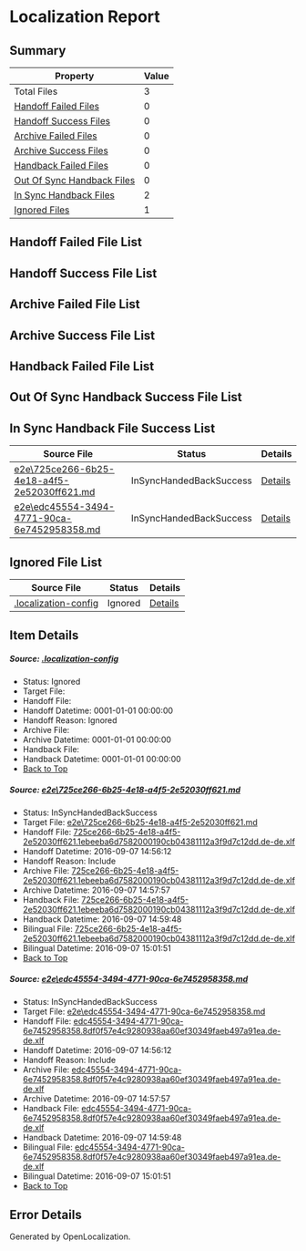 # <a name='report-top'></a> Localization Report

## Summary
 Property | Value 
 -------- | ----- 
 Total Files | 3
[ Handoff Failed Files ](#handoff-failed-list)| 0
[ Handoff Success Files ](#handoff-success-list)| 0
[ Archive Failed Files ](#archive-failed-list)| 0
[ Archive Success Files ](#archive-success-list)| 0
[ Handback Failed Files ](#handback-failed-list)| 0
[ Out Of Sync Handback Files ](#outofsync-handback-success-list)| 0
[ In Sync Handback Files ](#insync-handback-success-list)| 2
[ Ignored Files ](#ignored-list)| 1

## <a name='handoff-failed-list'></a> Handoff Failed File List

## <a name='handoff-success-list'></a> Handoff Success File List

## <a name='archive-failed-list'></a> Archive Failed File List

## <a name='archive-success-list'></a> Archive Success File List

## <a name='handback-failed-list'></a> Handback Failed File List

## <a name='outofsync-handback-success-list'></a> Out Of Sync Handback Success File List

## <a name='insync-handback-success-list'></a> In Sync Handback File Success List
 Source File | Status | Details 
 ----------- | ------ | ------- 
 [e2e\725ce266-6b25-4e18-a4f5-2e52030ff621.md](https://github.com/OpenLocalizationTestOrg/ol-test0/blob/c331eaa1089c83e35471206ff9a77accb105ece7/e2e/725ce266-6b25-4e18-a4f5-2e52030ff621.md) | InSyncHandedBackSuccess | [Details](#cd32d0c3f491262a0c82ed01d0e765e943d8d64e1)
 [e2e\edc45554-3494-4771-90ca-6e7452958358.md](https://github.com/OpenLocalizationTestOrg/ol-test0/blob/c331eaa1089c83e35471206ff9a77accb105ece7/e2e/edc45554-3494-4771-90ca-6e7452958358.md) | InSyncHandedBackSuccess | [Details](#ca947acab82a59d7665b001158f0a02b829232ed2)

## <a name='ignored-list'></a> Ignored File List
 Source File | Status | Details 
 ----------- | ------ | ------- 
 [.localization-config](https://github.com/OpenLocalizationTestOrg/ol-test0/blob/c331eaa1089c83e35471206ff9a77accb105ece7/.localization-config) | Ignored | [Details](#c268a05ecaa7ec85942ed632c29928ee5bd6da8d0)

## Item Details
##### <a name='c268a05ecaa7ec85942ed632c29928ee5bd6da8d0'></a> Source: [.localization-config](https://github.com/OpenLocalizationTestOrg/ol-test0/blob/c331eaa1089c83e35471206ff9a77accb105ece7/.localization-config)
* Status: Ignored
* Target File: 
* Handoff File: 
* Handoff Datetime: 0001-01-01 00:00:00
* Handoff Reason: Ignored
* Archive File: 
* Archive Datetime: 0001-01-01 00:00:00
* Handback File: 
* Handback Datetime: 0001-01-01 00:00:00
* [Back to Top](#report-top)

##### <a name='cd32d0c3f491262a0c82ed01d0e765e943d8d64e1'></a> Source: [e2e\725ce266-6b25-4e18-a4f5-2e52030ff621.md](https://github.com/OpenLocalizationTestOrg/ol-test0/blob/c331eaa1089c83e35471206ff9a77accb105ece7/e2e/725ce266-6b25-4e18-a4f5-2e52030ff621.md)
* Status: InSyncHandedBackSuccess
* Target File: [e2e\725ce266-6b25-4e18-a4f5-2e52030ff621.md](https://github.com/OpenLocalizationTestOrg/ol-test0-dede/blob/ea01e04ead54ef8b4fd89f9f3f79e6923cdde9fe/e2e/725ce266-6b25-4e18-a4f5-2e52030ff621.md)
* Handoff File: [725ce266-6b25-4e18-a4f5-2e52030ff621.1ebeeba6d7582000190cb04381112a3f9d7c12dd.de-de.xlf](https://github.com/OpenLocalizationTestOrg/ol-test0-handoff/blob/79da90119f66eafcd4cef86a90fc6dcc287dd3d7/ol-handoff/OpenLocalizationTestOrg/ol-test0-dede/yuwzho/ht/725ce266-6b25-4e18-a4f5-2e52030ff621.1ebeeba6d7582000190cb04381112a3f9d7c12dd.de-de.xlf)
* Handoff Datetime: 2016-09-07 14:56:12
* Handoff Reason: Include
* Archive File: [725ce266-6b25-4e18-a4f5-2e52030ff621.1ebeeba6d7582000190cb04381112a3f9d7c12dd.de-de.xlf](https://github.com/OpenLocalizationTestOrg/ol-test0-handoff/blob/bcf2dc675f8177622bee193a93fefac1f76b400e/ol-archive/OpenLocalizationTestOrg/ol-test0-dede/yuwzho/ht/725ce266-6b25-4e18-a4f5-2e52030ff621.1ebeeba6d7582000190cb04381112a3f9d7c12dd.de-de.xlf)
* Archive Datetime: 2016-09-07 14:57:57
* Handback File: [725ce266-6b25-4e18-a4f5-2e52030ff621.1ebeeba6d7582000190cb04381112a3f9d7c12dd.de-de.xlf](https://github.com/OpenLocalizationTestOrg/ol-test0-handback/blob/0eaaf19a7f1782f0758163dfd4251f3ba6b11e2d/ol-handback/OpenLocalizationTestOrg/ol-test0-dede/yuwzho/ht/725ce266-6b25-4e18-a4f5-2e52030ff621.1ebeeba6d7582000190cb04381112a3f9d7c12dd.de-de.xlf)
* Handback Datetime: 2016-09-07 14:59:48
* Bilingual File: [725ce266-6b25-4e18-a4f5-2e52030ff621.1ebeeba6d7582000190cb04381112a3f9d7c12dd.de-de.xlf](https://github.com/OpenLocalizationTestOrg/ol-test0-handback/blob/0eaaf19a7f1782f0758163dfd4251f3ba6b11e2d/ol-handback/OpenLocalizationTestOrg/ol-test0-dede/yuwzho/ht/725ce266-6b25-4e18-a4f5-2e52030ff621.1ebeeba6d7582000190cb04381112a3f9d7c12dd.de-de.xlf)
* Bilingual Datetime: 2016-09-07 15:01:51
* [Back to Top](#report-top)

##### <a name='ca947acab82a59d7665b001158f0a02b829232ed2'></a> Source: [e2e\edc45554-3494-4771-90ca-6e7452958358.md](https://github.com/OpenLocalizationTestOrg/ol-test0/blob/c331eaa1089c83e35471206ff9a77accb105ece7/e2e/edc45554-3494-4771-90ca-6e7452958358.md)
* Status: InSyncHandedBackSuccess
* Target File: [e2e\edc45554-3494-4771-90ca-6e7452958358.md](https://github.com/OpenLocalizationTestOrg/ol-test0-dede/blob/ea01e04ead54ef8b4fd89f9f3f79e6923cdde9fe/e2e/edc45554-3494-4771-90ca-6e7452958358.md)
* Handoff File: [edc45554-3494-4771-90ca-6e7452958358.8df0f57e4c9280938aa60ef30349faeb497a91ea.de-de.xlf](https://github.com/OpenLocalizationTestOrg/ol-test0-handoff/blob/79da90119f66eafcd4cef86a90fc6dcc287dd3d7/ol-handoff/OpenLocalizationTestOrg/ol-test0-dede/yuwzho/ht/edc45554-3494-4771-90ca-6e7452958358.8df0f57e4c9280938aa60ef30349faeb497a91ea.de-de.xlf)
* Handoff Datetime: 2016-09-07 14:56:12
* Handoff Reason: Include
* Archive File: [edc45554-3494-4771-90ca-6e7452958358.8df0f57e4c9280938aa60ef30349faeb497a91ea.de-de.xlf](https://github.com/OpenLocalizationTestOrg/ol-test0-handoff/blob/bcf2dc675f8177622bee193a93fefac1f76b400e/ol-archive/OpenLocalizationTestOrg/ol-test0-dede/yuwzho/ht/edc45554-3494-4771-90ca-6e7452958358.8df0f57e4c9280938aa60ef30349faeb497a91ea.de-de.xlf)
* Archive Datetime: 2016-09-07 14:57:57
* Handback File: [edc45554-3494-4771-90ca-6e7452958358.8df0f57e4c9280938aa60ef30349faeb497a91ea.de-de.xlf](https://github.com/OpenLocalizationTestOrg/ol-test0-handback/blob/0eaaf19a7f1782f0758163dfd4251f3ba6b11e2d/ol-handback/OpenLocalizationTestOrg/ol-test0-dede/yuwzho/ht/edc45554-3494-4771-90ca-6e7452958358.8df0f57e4c9280938aa60ef30349faeb497a91ea.de-de.xlf)
* Handback Datetime: 2016-09-07 14:59:48
* Bilingual File: [edc45554-3494-4771-90ca-6e7452958358.8df0f57e4c9280938aa60ef30349faeb497a91ea.de-de.xlf](https://github.com/OpenLocalizationTestOrg/ol-test0-handback/blob/0eaaf19a7f1782f0758163dfd4251f3ba6b11e2d/ol-handback/OpenLocalizationTestOrg/ol-test0-dede/yuwzho/ht/edc45554-3494-4771-90ca-6e7452958358.8df0f57e4c9280938aa60ef30349faeb497a91ea.de-de.xlf)
* Bilingual Datetime: 2016-09-07 15:01:51
* [Back to Top](#report-top)


## Error Details

Generated by OpenLocalization.
